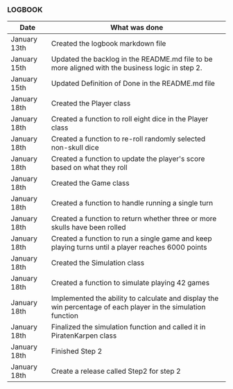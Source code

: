 ### LOGBOOK

| Date           | What was done                                                                                                 |
|----------------|---------------------------------------------------------------------------------------------------------------|
| January 13th   | Created the logbook markdown file                                                                             |
| January 15th   | Updated the backlog in the README.md file to be more aligned with the business logic in step 2.               |
| January 15th   | Updated Definition of Done in the README.md file                                                              |
| January 18th   | Created the Player class                                                                                      |
| January 18th   | Created a function to roll eight dice in the Player class                                                     |
| January 18th   | Created a function to re-roll randomly selected non-skull dice                                                |
| January 18th   | Created a function to update the player's score based on what they roll                                       |
| January 18th   | Created the Game class                                                                                        |
| January 18th   | Created a function to handle running a single turn                                                            |
| January 18th   | Created a function to return whether three or more skulls have been rolled                                    | 
| January 18th   | Created a function to run a single game and keep playing turns until a player reaches 6000 points             |
| January 18th   | Created the Simulation class                                                                                  |
| January 18th   | Created a function to simulate playing 42 games                                                               |
| January 18th   | Implemented the ability to calculate and display the win percentage of each player in the simulation function |
| January 18th   | Finalized the simulation function and called it in PiratenKarpen class                                        |
| January 18th   | Finished Step 2                                                                                               |
| January 18th   | Create a release called Step2 for step 2                                                                      |